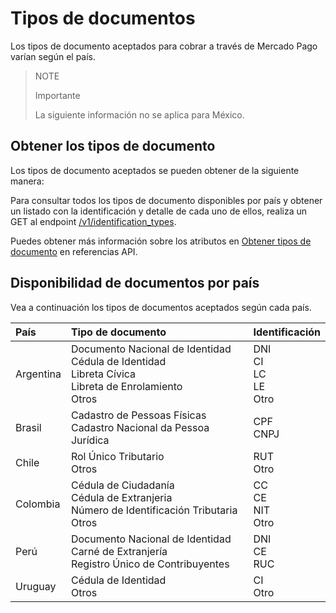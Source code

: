 # Tipos de documentos

Los tipos de documento aceptados para cobrar a través de Mercado Pago varían según el país.

> NOTE
>
> Importante
>
> La siguiente información no se aplica para México.

## Obtener los tipos de documento

Los tipos de documento aceptados se pueden obtener de la siguiente manera:

Para consultar todos los tipos de documento disponibles por país y obtener un listado con la identificación y detalle de cada uno de ellos, realiza un GET al endpoint [/v1/identification_types](https://www.mercadopago[FAKER][URL][DOMAIN]/developers/es/identification_types/_identification_types/get).

Puedes obtener más información sobre los atributos en [Obtener tipos de documento](https://www.mercadopago[FAKER][URL][DOMAIN]/developers/es/reference/identification_types/_identification_types/get) en referencias API.
 
## Disponibilidad de documentos por país

Vea a continuación los tipos de documentos aceptados según cada país.

| País | Tipo de documento | Identificación |
| :--- | :--- | :--- |
| Argentina | Documento Nacional de Identidad <br/> Cédula de Identidad <br/>	Libreta Cívica <br>	Libreta de Enrolamiento <br/> Otros | DNI <br/> CI <br/> LC <br/> LE <br/> Otro  |
| Brasil | Cadastro de Pessoas Físicas <br/> Cadastro Nacional da Pessoa Jurídica |CPF <br/> CNPJ |
| Chile | Rol Único Tributario <br/> Otros | RUT <br/> Otro |
| Colombia | Cédula de Ciudadanía <br/> Cédula de Extranjeria <br/> Número de Identificación Tributaria	<br/> Otros | CC <br/> CE <br/> NIT <br/> Otro|
| Perú | Documento Nacional de Identidad  <br/>	Carné de Extranjería  <br/>	Registro Único de Contribuyentes | DNI <br/> CE  <br/> RUC |
| Uruguay | Cédula de Identidad <br/> Otros | CI <br/> Otro |